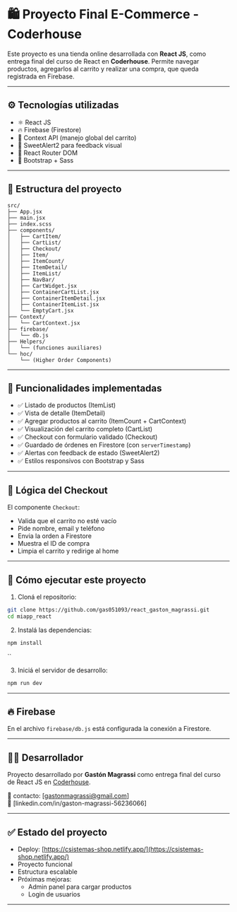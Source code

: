 # 🛍️ Proyecto Final E-Commerce - Coderhouse

Este proyecto es una tienda online desarrollada con **React JS**, como entrega final del curso de React en **Coderhouse**. Permite navegar productos, agregarlos al carrito y realizar una compra, que queda registrada en Firebase.

---

## ⚙️ Tecnologías utilizadas

- ⚛️ React JS
- 🔥 Firebase (Firestore)
- 🧠 Context API (manejo global del carrito)
- 🧼 SweetAlert2 para feedback visual
- 🧭 React Router DOM
- 🎨 Bootstrap + Sass

---

## 📁 Estructura del proyecto

```
src/
├── App.jsx
├── main.jsx
├── index.scss
├── components/
│   ├── CartItem/
│   ├── CartList/
│   ├── Checkout/
│   ├── Item/
│   ├── ItemCount/
│   ├── ItemDetail/
│   ├── ItemList/
│   ├── NavBar/
│   ├── CartWidget.jsx
│   ├── ContainerCartList.jsx
│   ├── ContainerItemDetail.jsx
│   ├── ContainerItemList.jsx
│   └── EmptyCart.jsx
├── Context/
│   └── CartContext.jsx
├── firebase/
│   └── db.js
├── Helpers/
│   └── (funciones auxiliares)
└── hoc/
    └── (Higher Order Components)
```

---

## 🛒 Funcionalidades implementadas

- ✅ Listado de productos (ItemList)
- ✅ Vista de detalle (ItemDetail)
- ✅ Agregar productos al carrito (ItemCount + CartContext)
- ✅ Visualización del carrito completo (CartList)
- ✅ Checkout con formulario validado (Checkout)
- ✅ Guardado de órdenes en Firestore (con `serverTimestamp`)
- ✅ Alertas con feedback de estado (SweetAlert2)
- ✅ Estilos responsivos con Bootstrap y Sass

---

## 🧠 Lógica del Checkout

El componente `Checkout`:
- Valida que el carrito no esté vacío
- Pide nombre, email y teléfono
- Envia la orden a Firestore
- Muestra el ID de compra
- Limpia el carrito y redirige al home



---

## 🧪 Cómo ejecutar este proyecto

1. Cloná el repositorio:
```bash
git clone https://github.com/gas051093/react_gaston_magrassi.git
cd miapp_react
```

2. Instalá las dependencias:
```bash
npm install
```

``

3. Iniciá el servidor de desarrollo:
```bash
npm run dev
```

---

## 🔥 Firebase

En el archivo `firebase/db.js` está configurada la conexión a Firestore.

---

## 👨‍💻 Desarrollador

Proyecto desarrollado por **Gastón Magrassi** como entrega final del curso de React JS en [Coderhouse](https://www.coderhouse.com).

📧 contacto: [gastonmagrassi@gmail.com]  
🔗 [linkedin.com/in/gaston-magrassi-56236066] 

---

## ✅ Estado del proyecto

- Deploy: [https://csistemas-shop.netlify.app/](https://csistemas-shop.netlify.app/)
- Proyecto funcional
- Estructura escalable
- Próximas mejoras:
  - Admin panel para cargar productos
  - Login de usuarios

---